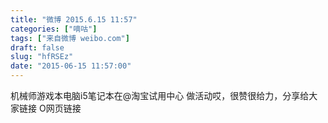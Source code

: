 ```yaml
---
title: "微博 2015.6.15 11:57"
categories: ["嘀咕"]
tags: ["来自微博 weibo.com"]
draft: false
slug: "hfRSEz"
date: "2015-06-15 11:57:00"
---
```


<p>机械师游戏本电脑i5笔记本在@淘宝试用中心   做活动哎，很赞很给力，分享给大家链接 O网页链接 ​​​​</p>
